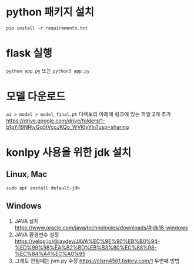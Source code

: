 # python 패키지 설치

`pip install -r requirements.txt`

# flask 실행

`python app.py` 또는 `python3 app.py`

# 모델 다운로드

`ai > model > model_final.pt` 디렉토리 아래에 링크에 있는 파일 2개 추가
https://drive.google.com/drive/folders/1-b1pYj19NRtyGq5tVccJKQo_WVl0yYln?usp=sharing

# konlpy 사용을 위한 jdk 설치

## Linux, Mac 
`sudo apt install default-jdk`
## Windows 
  1. JAVA 설치
    https://www.oracle.com/java/technologies/downloads/#jdk18-windows
  2. JAVA 환경변수 설정
    https://velog.io/@jaydev/JAVA%EC%9E%90%EB%B0%94-%ED%99%98%EA%B2%BD%EB%B3%80%EC%88%98-%EC%84%A4%EC%A0%95
  3. 그래도 안될때는 jvm.py 수정
    https://clsrn4561.tistory.com/1 두번째 방법
